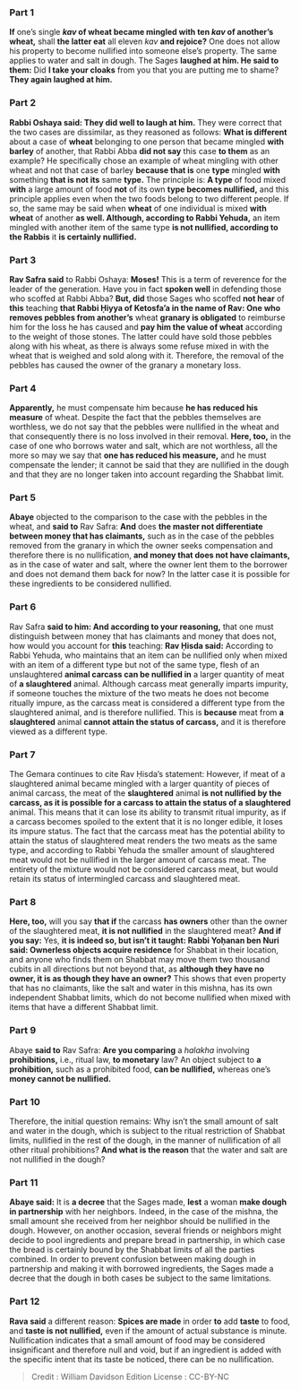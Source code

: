 
### Part 1
<b>If</b> one’s single <b><i>kav</i> of wheat became mingled with ten <i>kav</i> of another’s wheat,</b> shall <b>the latter eat</b> all eleven <i>kav</i> <b>and rejoice?</b> One does not allow his property to become nullified into someone else’s property. The same applies to water and salt in dough. The Sages <b>laughed at him. He said to them:</b> Did <b>I take your cloaks</b> from you that you are putting me to shame? <b>They again laughed at him.</b>

### Part 2
<b>Rabbi Oshaya said: They did well to laugh at him.</b> They were correct that the two cases are dissimilar, as they reasoned as follows: <b>What is different</b> about a case of <b>wheat</b> belonging to one person that became mingled <b>with barley</b> of another, that Rabbi Abba <b>did not say</b> this case <b>to them</b> as an example? He specifically chose an example of wheat mingling with other wheat and not that case of barley <b>because that is</b> one <b>type</b> mingled <b>with</b> something <b>that is not its</b> same <b>type.</b> The principle is: <b>A type</b> of food mixed <b>with</b> a large amount of food <b>not</b> of its own <b>type becomes nullified,</b> and this principle applies even when the two foods belong to two different people. If so, the same may be said when <b>wheat</b> of one individual is mixed <b>with wheat</b> of another <b>as well. Although, according to Rabbi Yehuda,</b> an item mingled with another item of the same type <b>is not nullified, according to the Rabbis</b> it <b>is certainly nullified.</b>

### Part 3
<b>Rav Safra said</b> to Rabbi Oshaya: <b>Moses!</b> This is a term of reverence for the leader of the generation. Have you in fact <b>spoken well</b> in defending those who scoffed at Rabbi Abba? <b>But, did</b> those Sages who scoffed <b>not hear</b> of <b>this</b> teaching <b>that Rabbi Ḥiyya of Ketosfa’a in the name of Rav: One who removes pebbles from another’s</b> wheat <b>granary is obligated</b> to reimburse him for the loss he has caused and <b>pay him the value of wheat</b> according to the weight of those stones. The latter could have sold those pebbles along with his wheat, as there is always some refuse mixed in with the wheat that is weighed and sold along with it. Therefore, the removal of the pebbles has caused the owner of the granary a monetary loss.

### Part 4
<b>Apparently,</b> he must compensate him because <b>he has reduced his measure</b> of wheat. Despite the fact that the pebbles themselves are worthless, we do not say that the pebbles were nullified in the wheat and that consequently there is no loss involved in their removal. <b>Here, too,</b> in the case of one who borrows water and salt, which are not worthless, all the more so may we say that <b>one has reduced his measure,</b> and he must compensate the lender; it cannot be said that they are nullified in the dough and that they are no longer taken into account regarding the Shabbat limit.

### Part 5
<b>Abaye</b> objected to the comparison to the case with the pebbles in the wheat, and <b>said to</b> Rav Safra: <b>And</b> does <b>the master not differentiate between money that has claimants,</b> such as in the case of the pebbles removed from the granary in which the owner seeks compensation and therefore there is no nullification, <b>and money that does not have claimants,</b> as in the case of water and salt, where the owner lent them to the borrower and does not demand them back for now? In the latter case it is possible for these ingredients to be considered nullified.

### Part 6
Rav Safra <b>said to him: And according to your reasoning,</b> that one must distinguish between money that has claimants and money that does not, how would you account for <b>this</b> teaching: <b>Rav Ḥisda said:</b> According to Rabbi Yehuda, who maintains that an item can be nullified only when mixed with an item of a different type but not of the same type, flesh of an unslaughtered <b>animal carcass can be nullified in</b> a larger quantity of meat of <b>a slaughtered</b> animal. Although carcass meat generally imparts impurity, if someone touches the mixture of the two meats he does not become ritually impure, as the carcass meat is considered a different type from the slaughtered animal, and is therefore nullified. This is <b>because</b> meat from <b>a slaughtered</b> animal <b>cannot attain the status of carcass,</b> and it is therefore viewed as a different type.

### Part 7
The Gemara continues to cite Rav Ḥisda’s statement: However, if meat of a slaughtered animal became mingled with a larger quantity of pieces of animal carcass, the meat of the <b>slaughtered</b> animal <b>is not nullified by the carcass, as it is possible for a carcass to attain the status of a slaughtered</b> animal. This means that it can lose its ability to transmit ritual impurity, as if a carcass becomes spoiled to the extent that it is no longer edible, it loses its impure status. The fact that the carcass meat has the potential ability to attain the status of slaughtered meat renders the two meats as the same type, and according to Rabbi Yehuda the smaller amount of slaughtered meat would not be nullified in the larger amount of carcass meat. The entirety of the mixture would not be considered carcass meat, but would retain its status of intermingled carcass and slaughtered meat.

### Part 8
<b>Here, too,</b> will you say <b>that if</b> the carcass <b>has owners</b> other than the owner of the slaughtered meat, <b>it is not nullified</b> in the slaughtered meat? <b>And if you say:</b> Yes, <b>it is indeed so, but isn’t it taught: Rabbi Yoḥanan ben Nuri said: Ownerless objects acquire residence</b> for Shabbat in their location, and anyone who finds them on Shabbat may move them two thousand cubits in all directions but not beyond that, as <b>although they have no owner, it is as though they have an owner?</b> This shows that even property that has no claimants, like the salt and water in this mishna, has its own independent Shabbat limits, which do not become nullified when mixed with items that have a different Shabbat limit.

### Part 9
Abaye <b>said to</b> Rav Safra: <b>Are you comparing</b> a <i>halakha</i> involving <b>prohibitions,</b> i.e., ritual law, <b>to monetary</b> law? An object subject to <b>a prohibition,</b> such as a prohibited food, <b>can be nullified,</b> whereas one’s <b>money cannot be nullified.</b>

### Part 10
Therefore, the initial question remains: Why isn’t the small amount of salt and water in the dough, which is subject to the ritual restriction of Shabbat limits, nullified in the rest of the dough, in the manner of nullification of all other ritual prohibitions? <b>And what is the reason</b> that the water and salt are not nullified in the dough?

### Part 11
<b>Abaye said:</b> It is <b>a decree</b> that the Sages made, <b>lest</b> a woman <b>make dough in partnership</b> with her neighbors. Indeed, in the case of the mishna, the small amount she received from her neighbor should be nullified in the dough. However, on another occasion, several friends or neighbors might decide to pool ingredients and prepare bread in partnership, in which case the bread is certainly bound by the Shabbat limits of all the parties combined. In order to prevent confusion between making dough in partnership and making it with borrowed ingredients, the Sages made a decree that the dough in both cases be subject to the same limitations.

### Part 12
<b>Rava said</b> a different reason: <b>Spices are made</b> in order <b>to</b> add <b>taste</b> to food, and <b>taste is not nullified,</b> even if the amount of actual substance is minute. Nullification indicates that a small amount of food may be considered insignificant and therefore null and void, but if an ingredient is added with the specific intent that its taste be noticed, there can be no nullification.

>Credit : William Davidson Edition
>License : CC-BY-NC